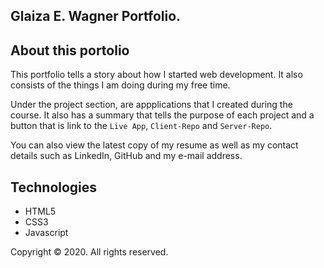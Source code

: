 ## Glaiza E. Wagner Portfolio.

## About this portolio

This portfolio tells a story about how I started web development. It also consists of the things I am doing during my free time.

Under the project section, are appplications that I created during the course. It also has a summary that tells the purpose of each project and a button that is link to the `Live App`, `Client-Repo` and `Server-Repo`.

You can also view the latest copy of my resume as well as my contact details such as LinkedIn, GitHub and my e-mail address.

## Technologies

- HTML5
- CSS3
- Javascript

Copyright ©  2020. All rights reserved.
